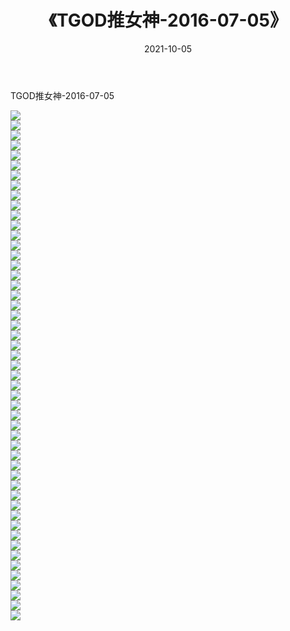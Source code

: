 ﻿---
layout: post
title:  《TGOD推女神-2016-07-05》
date:   2021-10-05
img: http://img.660000.xyz/Sharelink/网络美图/2021/TGOD推女神-2016-07-05/000.jpg
categories: [美女, 清纯, 唯美]
---

TGOD推女神-2016-07-05

  ![](http://img.660000.xyz/Sharelink/网络美图/2021/TGOD推女神-2016-07-05/001.jpg) <br> ![](http://img.660000.xyz/Sharelink/网络美图/2021/TGOD推女神-2016-07-05/002.jpg) <br> ![](http://img.660000.xyz/Sharelink/网络美图/2021/TGOD推女神-2016-07-05/003.jpg) <br> ![](http://img.660000.xyz/Sharelink/网络美图/2021/TGOD推女神-2016-07-05/004.jpg) <br> ![](http://img.660000.xyz/Sharelink/网络美图/2021/TGOD推女神-2016-07-05/005.jpg) <br> ![](http://img.660000.xyz/Sharelink/网络美图/2021/TGOD推女神-2016-07-05/006.jpg) <br> ![](http://img.660000.xyz/Sharelink/网络美图/2021/TGOD推女神-2016-07-05/007.jpg) <br> ![](http://img.660000.xyz/Sharelink/网络美图/2021/TGOD推女神-2016-07-05/008.jpg) <br> ![](http://img.660000.xyz/Sharelink/网络美图/2021/TGOD推女神-2016-07-05/009.jpg) <br> ![](http://img.660000.xyz/Sharelink/网络美图/2021/TGOD推女神-2016-07-05/010.jpg) <br> ![](http://img.660000.xyz/Sharelink/网络美图/2021/TGOD推女神-2016-07-05/011.jpg) <br> ![](http://img.660000.xyz/Sharelink/网络美图/2021/TGOD推女神-2016-07-05/012.jpg) <br> ![](http://img.660000.xyz/Sharelink/网络美图/2021/TGOD推女神-2016-07-05/013.jpg) <br> ![](http://img.660000.xyz/Sharelink/网络美图/2021/TGOD推女神-2016-07-05/014.jpg) <br> ![](http://img.660000.xyz/Sharelink/网络美图/2021/TGOD推女神-2016-07-05/015.jpg) <br> ![](http://img.660000.xyz/Sharelink/网络美图/2021/TGOD推女神-2016-07-05/016.jpg) <br> ![](http://img.660000.xyz/Sharelink/网络美图/2021/TGOD推女神-2016-07-05/017.jpg) <br> ![](http://img.660000.xyz/Sharelink/网络美图/2021/TGOD推女神-2016-07-05/018.jpg) <br> ![](http://img.660000.xyz/Sharelink/网络美图/2021/TGOD推女神-2016-07-05/019.jpg) <br> ![](http://img.660000.xyz/Sharelink/网络美图/2021/TGOD推女神-2016-07-05/020.jpg) <br> ![](http://img.660000.xyz/Sharelink/网络美图/2021/TGOD推女神-2016-07-05/021.jpg) <br> ![](http://img.660000.xyz/Sharelink/网络美图/2021/TGOD推女神-2016-07-05/022.jpg) <br> ![](http://img.660000.xyz/Sharelink/网络美图/2021/TGOD推女神-2016-07-05/023.jpg) <br> ![](http://img.660000.xyz/Sharelink/网络美图/2021/TGOD推女神-2016-07-05/024.jpg) <br> ![](http://img.660000.xyz/Sharelink/网络美图/2021/TGOD推女神-2016-07-05/025.jpg) <br> ![](http://img.660000.xyz/Sharelink/网络美图/2021/TGOD推女神-2016-07-05/026.jpg) <br> ![](http://img.660000.xyz/Sharelink/网络美图/2021/TGOD推女神-2016-07-05/027.jpg) <br> ![](http://img.660000.xyz/Sharelink/网络美图/2021/TGOD推女神-2016-07-05/028.jpg) <br> ![](http://img.660000.xyz/Sharelink/网络美图/2021/TGOD推女神-2016-07-05/029.jpg) <br> ![](http://img.660000.xyz/Sharelink/网络美图/2021/TGOD推女神-2016-07-05/030.jpg) <br> ![](http://img.660000.xyz/Sharelink/网络美图/2021/TGOD推女神-2016-07-05/031.jpg) <br> ![](http://img.660000.xyz/Sharelink/网络美图/2021/TGOD推女神-2016-07-05/032.jpg) <br> ![](http://img.660000.xyz/Sharelink/网络美图/2021/TGOD推女神-2016-07-05/033.jpg) <br> ![](http://img.660000.xyz/Sharelink/网络美图/2021/TGOD推女神-2016-07-05/034.jpg) <br> ![](http://img.660000.xyz/Sharelink/网络美图/2021/TGOD推女神-2016-07-05/035.jpg) <br> ![](http://img.660000.xyz/Sharelink/网络美图/2021/TGOD推女神-2016-07-05/036.jpg) <br> ![](http://img.660000.xyz/Sharelink/网络美图/2021/TGOD推女神-2016-07-05/037.jpg) <br> ![](http://img.660000.xyz/Sharelink/网络美图/2021/TGOD推女神-2016-07-05/038.jpg) <br> ![](http://img.660000.xyz/Sharelink/网络美图/2021/TGOD推女神-2016-07-05/039.jpg) <br> ![](http://img.660000.xyz/Sharelink/网络美图/2021/TGOD推女神-2016-07-05/040.jpg) <br> ![](http://img.660000.xyz/Sharelink/网络美图/2021/TGOD推女神-2016-07-05/041.jpg) <br> ![](http://img.660000.xyz/Sharelink/网络美图/2021/TGOD推女神-2016-07-05/042.jpg) <br> ![](http://img.660000.xyz/Sharelink/网络美图/2021/TGOD推女神-2016-07-05/043.jpg) <br> ![](http://img.660000.xyz/Sharelink/网络美图/2021/TGOD推女神-2016-07-05/044.jpg) <br> ![](http://img.660000.xyz/Sharelink/网络美图/2021/TGOD推女神-2016-07-05/045.jpg) <br> ![](http://img.660000.xyz/Sharelink/网络美图/2021/TGOD推女神-2016-07-05/046.jpg) <br> ![](http://img.660000.xyz/Sharelink/网络美图/2021/TGOD推女神-2016-07-05/047.jpg) <br> ![](http://img.660000.xyz/Sharelink/网络美图/2021/TGOD推女神-2016-07-05/048.jpg) <br> ![](http://img.660000.xyz/Sharelink/网络美图/2021/TGOD推女神-2016-07-05/049.jpg) <br> ![](http://img.660000.xyz/Sharelink/网络美图/2021/TGOD推女神-2016-07-05/050.jpg) <br> ![](http://img.660000.xyz/Sharelink/网络美图/2021/TGOD推女神-2016-07-05/051.jpg) <br>